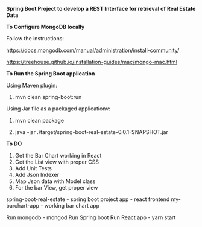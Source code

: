 **Spring Boot Project to develop a REST Interface for retrieval of Real Estate Data**

**To Configure MongoDB locally**

Follow the instructions:

https://docs.mongodb.com/manual/administration/install-community/

https://treehouse.github.io/installation-guides/mac/mongo-mac.html


**To Run the Spring Boot application**

Using Maven plugin: 

1. mvn clean spring-boot:run

Using Jar file as a packaged applicationv: 

1. mvn clean package

2. java -jar ./target/spring-boot-real-estate-0.0.1-SNAPSHOT.jar


**To DO**

1. Get the Bar Chart working in React
2. Get the List view with proper CSS
3. Add Unit Tests
4. Add Json Indexer
5. Map Json data with Model class
6. For the bar View, get proper view


spring-boot-real-estate - spring boot project
app - react frontend
my-barchart-app - working bar chart app

Run mongodb - mongod
Run Spring boot
Run React app - yarn start